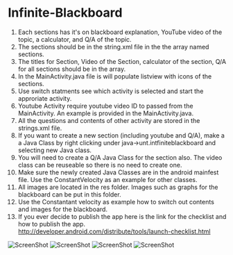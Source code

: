 # Infinite-Blackboard

1.  Each sections has it's on blackboard explanation, YouTube video of the topic, a calculator, and Q/A of the topic.
2.  The sections should be in the string.xml file in the the array named sections.
3.  The titles for Section, Video of the Section, calculator of the section, Q/A for all sections should be in the array.
4.  In the MainActivity.java file is will populate listview with icons of the sections.
5.  Use switch statments see which activity is selected and start the approriate activity.
6.  Youtube Activity require youtube video ID to passed from the MainActivity. An example is provided in the MainActivity.java.
7.  All the questions and contents of other activity are stored in the strings.xml file.
8.  If you want to create a new section (including youtube and Q/A), make a a Java Class by right clicking under java->unt.intfiniteblackboard and selecting new Java class.
9.  You will need to create a Q/A Java Class for the section also. The video class can be reuseable so there is no need to create one.
10. Make sure the newly created Java Classes are in the android mainfest file. Use the ConstantVelocity as an example for other classes.
11. All images are located in the res folder. Images such as graphs for the blackboard can be put in this folder.
12. Use the Constantant velocity as example how to switch out contents and images for the blackboard.
13. If you ever decide to publish the app here is the link for the checklist and how to publish the app.
    http://developer.android.com/distribute/tools/launch-checklist.html

![ScreenShot](https://github.com/skmathew/Infinite-Blackboard/blob/master/Main%20Page.png)
![ScreenShot](https://github.com/skmathew/Infinite-Blackboard/blob/master/Section.png)
![ScreenShot](https://github.com/skmathew/Infinite-Blackboard/blob/master/YouTube.png)
![ScreenShot](https://github.com/skmathew/Infinite-Blackboard/blob/master/Questions.png)
